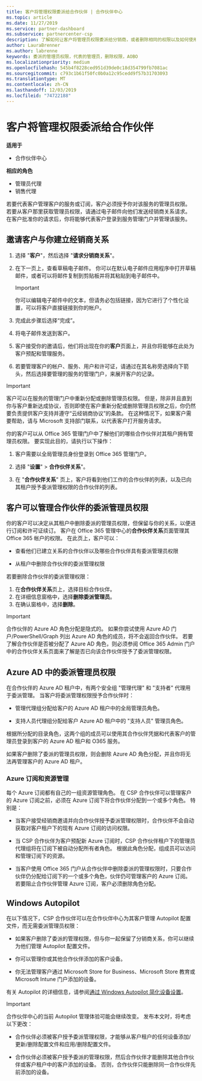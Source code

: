```yaml
---
title: 客户将管理权限委派给合作伙伴 | 合作伙伴中心
ms.topic: article
ms.date: 11/27/2019
ms.service: partner-dashboard
ms.subservice: partnercenter-csp
description: 了解如何让客户将管理员权限委派给分销商，或者删除相同的权限以及如何使用这些权限。
author: LauraBrenner
ms.author: labrenne
keywords: 委派的管理员权限，代表的管理员，删除权限，AOBO
ms.localizationpriority: medium
ms.openlocfilehash: 545b4f8228ced951d39de0c18d354799fb7081ac
ms.sourcegitcommit: c793c1b61f50fc0b0a12c95cedd9f57b31703093
ms.translationtype: MT
ms.contentlocale: zh-CN
ms.lasthandoff: 12/03/2019
ms.locfileid: "74722188"
---
```

# <a name="customers-delegate-administration-privileges-to-partners"></a>客户将管理权限委派给合作伙伴

**适用于**

- 合作伙伴中心

**相应的角色**

- 管理员代理
- 销售代理

若要代表客户管理客户的服务或订阅，客户必须授予你对该服务的管理员权限。 若要从客户那里获取管理员权限，请通过电子邮件向他们发送经销商关系请求。 在客户批准你的请求后，你将能够代表客户登录到服务管理门户并管理该服务。 

## <a name="invite-a-customer-to-establish-a-reseller-relationship-with-you"></a>邀请客户与你建立经销商关系

1.  选择 "**客户**"，然后选择 "**请求分销商关系**"。

2.  在下一页上，查看草稿电子邮件。 你可以在默认电子邮件应用程序中打开草稿邮件，或者可以将邮件复制到剪贴板并将其粘贴到电子邮件中。 

    >[!IMPORTANT]
    >你可以编辑电子邮件中的文本，但请务必包括链接，因为它进行了个性化设置，可以将客户直接链接到你的帐户。 
    
3.  完成此步骤后选择“完成”。

4.  将电子邮件发送到客户。

5.  客户接受你的邀请后，他们将出现在你的**客户**页面上，并且你将能够在此处为客户预配和管理服务。

6.  若要管理客户的帐户、服务、用户和许可证，请通过在其名称旁选择向下箭头，然后选择要管理的服务的管理门户，来展开客户的记录。

>[!IMPORTANT]  
>客户可以在服务的管理门户中重新分配或删除管理员权限。 但是，除非并且直到你与客户重新达成协议，否则即使在客户重新分配或删除管理员权限之后，你仍然要负责提供客户支持并遵守“云经销商协议”的条款。 在这种情况下，如果客户需要帮助，请与 Microsoft 支持部门联系，以代表客户打开服务请求。

你的客户可以从 Office 365 管理门户中了解他们的哪些合作伙伴对其租户拥有管理员权限。 要实现此目的，请执行以下操作：

1. 客户需要以全局管理员身份登录到 Office 365 管理门户。

2. 选择 "**设置**" > **合作伙伴关系**"。

3. 在 "**合作伙伴关系**" 页上，客户将看到他们工作的合作伙伴的列表，以及已向其租户授予委派管理权限的合作伙伴的列表。

## <a name="customers-can-manage-a-partners-delegated-admin-privileges"></a>客户可以管理合作伙伴的委派管理员权限 

你的客户可以决定从其租户中删除委派的管理员权限，但保留与你的关系，以便进行订阅和许可证续订。 客户在 Office 365 管理中心的**合作伙伴关系**页面管理其 Office 365 帐户的权限。 在此页上，客户可以：

- 查看他们已建立关系的合作伙伴以及哪些合作伙伴具有委派管理员权限

- 从租户中删除合作伙伴的委派管理权限

若要删除合作伙伴的委派管理权限：

1. 在**合作伙伴关系**页上，选择目标合作伙伴。
2. 在详细信息窗格中，选择**删除委派管理员**。
3. 在确认窗格中，选择**删除**。

>[!IMPORTANT]  
>合作伙伴的 Azure AD 角色分配是隐式的。 如果你尝试使用 Azure AD 门户/PowerShell/Graph 列出 Azure AD 角色的成员，将不会返回合作伙伴。 若要了解合作伙伴是否被分配了 Azure AD 角色，则必须参阅 Office 365 Admin 门户中的合作伙伴关系页面来了解是否已向该合作伙伴授予了委派管理权限。

## <a name="delegated-admin-privileges-in-azure-ad"></a>Azure AD 中的委派管理员权限 

在合作伙伴的 Azure AD 租户中，有两个安全组 "管理代理" 和 "支持者" 代理用于委派管理。 当客户将委派管理权限授予合作伙伴时：

- 管理代理组分配给客户的 Azure AD 租户中的全局管理员角色。

- 支持人员代理组分配给客户 Azure AD 租户中的 "支持人员" 管理员角色。

根据所分配的目录角色，这两个组的成员可以使用其合作伙伴凭据和代表客户的管理员登录到客户的 Azure AD 租户和 O365 服务。

如果客户删除了委派的管理员权限，则会删除 Azure AD 角色分配，并且你将无法再管理客户的 Azure AD 租户。

### <a name="azure-subscriptions-and-resource-management"></a>Azure 订阅和资源管理

每个 Azure 订阅都有自己的一组资源管理角色。 在 CSP 合作伙伴可以管理客户的 Azure 订阅之前，必须在 Azure 订阅下将合作伙伴分配到一个或多个角色。 特别是：

- 当客户接受经销商邀请并向合作伙伴授予委派管理权限时，合作伙伴不会自动获取对客户租户下的现有 Azure 订阅的访问权限。

- 当 CSP 合作伙伴为客户预配新 Azure 订阅时，CSP 合作伙伴租户下的管理员代理组将在订阅下被自动分配所有者角色。 根据此角色分配，组成员可以访问和管理订阅下的资源。

- 当客户使用 Office 365 门户从合作伙伴中删除委派的管理权限时，只要合作伙伴仍分配给订阅下的一个或多个角色，伙伴仍可管理客户的 Azure 订阅。 若要阻止合作伙伴管理 Azure 订阅，客户必须删除角色分配。

## <a name="windows-autopilot"></a>Windows Autopilot

<!--Maggie, 12/5/18 - Removed table showing what different CSP partner types can and can't do because all partner types are now in parity. As per Bhavya Chopra in bug 19841770.-->

在以下情况下，CSP 合作伙伴可以在合作伙伴中心为其客户管理 Autopilot 配置文件，而无需委派管理员权限： 

- 如果客户删除了委派的管理权限，但与你一起保留了分销商关系，你可以继续为他们管理 Autopilot 配置文件。

- 你可以管理你或其他合作伙伴添加的客户设备。 

- 你无法管理客户通过 Microsoft Store for Business、Microsoft Store 教育或 Microsoft Intune 门户添加的设备。

有关 Autopilot 的详细信息，请参阅[通过 Windows Autopilot 简化设备设置](https://docs.microsoft.com/partner-center/autopilot)。

>[!IMPORTANT]  
>合作伙伴中心的当前 Autopilot 管理体验可能会继续改变。 发布本文时，将考虑以下更改：

- 合作伙伴必须被客户授予委派管理权限，才能够从客户租户的任何设备添加/更新/删除配置文件和应用/删除配置文件。

- 合作伙伴必须被客户授予委派的管理权限，然后合作伙伴才能删除其他合作伙伴或客户租户中的客户添加的设备。 否则，合作伙伴只能删除同一合作伙伴先前添加的设备。
